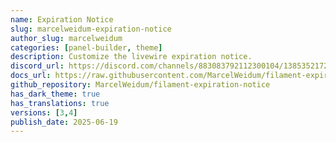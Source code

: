 ```yaml
---
name: Expiration Notice
slug: marcelweidum-expiration-notice
author_slug: marcelweidum
categories: [panel-builder, theme]
description: Customize the livewire expiration notice.
discord_url: https://discord.com/channels/883083792112300104/1385352172027510795
docs_url: https://raw.githubusercontent.com/MarcelWeidum/filament-expiration-notice/refs/heads/main/README.md
github_repository: MarcelWeidum/filament-expiration-notice
has_dark_theme: true
has_translations: true
versions: [3,4]
publish_date: 2025-06-19
---
```

